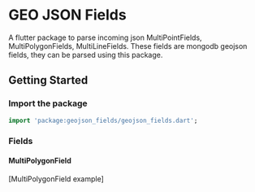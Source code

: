 # GEO JSON Fields

A flutter package to parse incoming json MultiPointFields, MultiPolygonFields, MultiLineFields.
These fields are mongodb geojson fields, they can be parsed using this package.

## Getting Started

### Import the package
```dart
import 'package:geojson_fields/geojson_fields.dart';
```

### Fields

#### MultiPolygonField
[MultiPolygonField example]